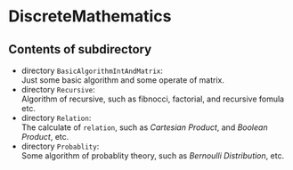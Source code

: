 # DiscreteMathematics

## Contents of subdirectory
* directory `BasicAlgorithmIntAndMatrix`:</br>
Just some basic algorithm and some operate of matrix.
* directory `Recursive`:</br>
Algorithm of recursive, such as fibnocci, factorial, and recursive fomula etc.
* directory `Relation`:</br>
The calculate of `relation`, such as <cite>Cartesian Product</cite>, and <cite>Boolean Product</cite>, etc.
* directory `Probablity`:</br>
Some algorithm of probablity theory, such as <cite>Bernoulli Distribution</cite>, etc.


